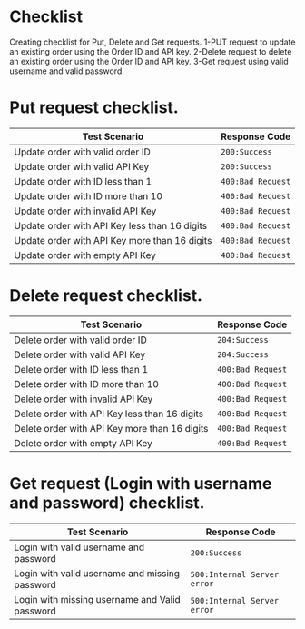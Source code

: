 # Checklist
Creating checklist for Put, Delete and Get requests.
1-PUT request to update an existing order using the Order ID and API key.
2-Delete request to delete an existing order using the Order ID and API key.
3-Get request using valid username and valid password.

# Put request checklist.
| Test Scenario                                 | Response Code     | 
|-----------------------------------------------|-------------------|
| Update order with valid order ID              | `200:Success`     |
| Update order with valid API Key               | `200:Success`     |
| Update order with ID less than 1              | `400:Bad Request` |
| Update order with ID more than 10             | `400:Bad Request` |
| Update order with invalid API Key             | `400:Bad Request` |
| Update order with API Key less than 16 digits | `400:Bad Request` |
| Update order with API Key more than 16 digits | `400:Bad Request` |
| Update order with empty API Key               | `400:Bad Request` |

# Delete request checklist.
| Test Scenario                                 | Response Code     | 
|-----------------------------------------------|-------------------|
| Delete order with valid order ID              | `204:Success`     |
| Delete order with valid API Key               | `204:Success`     |
| Delete order with ID less than 1              | `400:Bad Request` |
| Delete order with ID more than 10             | `400:Bad Request` |
| Delete order with invalid API Key             | `400:Bad Request` |
| Delete order with API Key less than 16 digits | `400:Bad Request` |
| Delete order with API Key more than 16 digits | `400:Bad Request` |
| Delete order with empty API Key               | `400:Bad Request` |

# Get request (Login with username and password) checklist.
| Test Scenario                                  | Response Code               | 
|------------------------------------------------|-----------------------------|
| Login with valid username and password         | `200:Success`               |
| Login with valid username and missing password | `500:Internal Server error` |
| Login with missing username and Valid password | `500:Internal Server error` |
